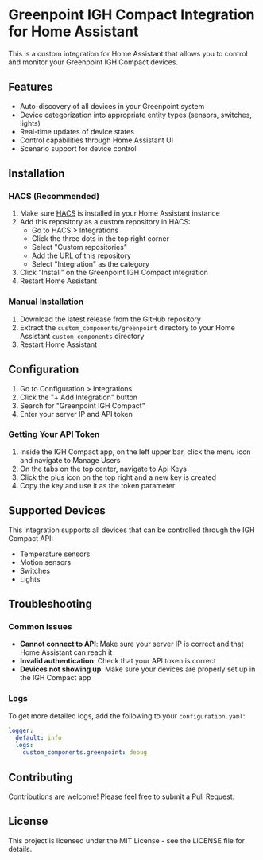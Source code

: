 # Greenpoint IGH Compact Integration for Home Assistant

This is a custom integration for Home Assistant that allows you to control and monitor your Greenpoint IGH Compact devices.

## Features

- Auto-discovery of all devices in your Greenpoint system
- Device categorization into appropriate entity types (sensors, switches, lights)
- Real-time updates of device states
- Control capabilities through Home Assistant UI
- Scenario support for device control

## Installation

### HACS (Recommended)

1. Make sure [HACS](https://hacs.xyz/) is installed in your Home Assistant instance
2. Add this repository as a custom repository in HACS:
   - Go to HACS > Integrations
   - Click the three dots in the top right corner
   - Select "Custom repositories"
   - Add the URL of this repository
   - Select "Integration" as the category
3. Click "Install" on the Greenpoint IGH Compact integration
4. Restart Home Assistant

### Manual Installation

1. Download the latest release from the GitHub repository
2. Extract the `custom_components/greenpoint` directory to your Home Assistant `custom_components` directory
3. Restart Home Assistant

## Configuration

1. Go to Configuration > Integrations
2. Click the "+ Add Integration" button
3. Search for "Greenpoint IGH Compact"
4. Enter your server IP and API token

### Getting Your API Token

1. Inside the IGH Compact app, on the left upper bar, click the menu icon and navigate to Manage Users
2. On the tabs on the top center, navigate to Api Keys
3. Click the plus icon on the top right and a new key is created
4. Copy the key and use it as the token parameter

## Supported Devices

This integration supports all devices that can be controlled through the IGH Compact API:

- Temperature sensors
- Motion sensors
- Switches
- Lights

## Troubleshooting

### Common Issues

- **Cannot connect to API**: Make sure your server IP is correct and that Home Assistant can reach it
- **Invalid authentication**: Check that your API token is correct
- **Devices not showing up**: Make sure your devices are properly set up in the IGH Compact app

### Logs

To get more detailed logs, add the following to your `configuration.yaml`:

```yaml
logger:
  default: info
  logs:
    custom_components.greenpoint: debug
```

## Contributing

Contributions are welcome! Please feel free to submit a Pull Request.

## License

This project is licensed under the MIT License - see the LICENSE file for details.
